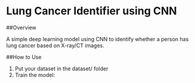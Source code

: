 
# Lung Cancer Identifier using CNN

##Overview

A simple deep learning model using CNN to identify whether a person has lung cancer based on X-ray/CT images.

##How to Use

1. Put your dataset in the dataset/ folder
2. Train the model:
